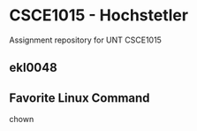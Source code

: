 # CSCE1015 - Hochstetler
Assignment repository for UNT CSCE1015
## ekl0048

## Favorite Linux Command
chown
